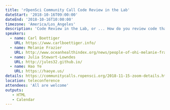```yaml
---
title: 'rOpenSci Community Call Code Review in the Lab'
dateStart: '2018-10-16T09:00:00'
dateEnd: '2018-10-16T10:00:00'
timezone: 'America/Los_Angeles'
description: 'Code Review in the Lab, or ... How do you review code that accompanies a research project or paper?'
speakers:
  - name: Carl Boettiger
    URL: https://www.carlboettiger.info/
  - name: Melanie Frazier
    URL: http://www.oceanhealthindex.org/news/people-of-ohi-melanie-frazier
  - name: Julia Stewart-Lowndes
    URL: http://jules32.github.io/
  - name: Hao Ye
    URL: https://haoye.us/
details: https://communitycalls.ropensci.org/2018-11-15-zoom-details.html
location: teleconference
attendees: 'All are welcome'
outputs: 
   - HTML
   - Calendar
---
```

